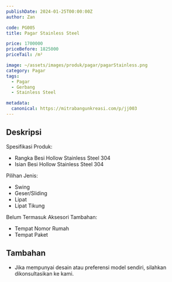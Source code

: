 ```yaml
---
publishDate: 2024-01-25T00:00:00Z
author: Zan

code: PG005
title: Pagar Stainless Steel

price: 1700000
priceBefore: 1825000
priceTail: /m²

image: ~/assets/images/produk/pagar/pagarStainless.png
category: Pagar
tags:
  - Pagar
  - Gerbang
  - Stainless Steel

metadata:
  canonical: https://mitrabangunkreasi.com/p/jj003
---
```


## Deskripsi

Spesifikasi Produk:
- Rangka Besi Hollow Stainless Steel 304
- Isian Besi Hollow Stainless Steel 304

Pilihan Jenis:
- Swing
- Geser/Sliding
- Lipat
- Lipat Tikung

Belum Termasuk Aksesori Tambahan:
- Tempat Nomor Rumah
- Tempat Paket

## Tambahan
- Jika mempunyai desain atau preferensi model sendiri, silahkan dikonsultasikan ke kami.